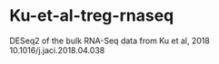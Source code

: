 # Ku-et-al-treg-rnaseq
DESeq2 of the bulk RNA-Seq data from Ku et al, 2018 10.1016/j.jaci.2018.04.038
